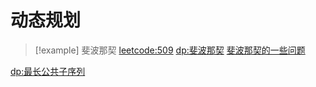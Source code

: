 # 动态规划

> [!example] 斐波那契
> [leetcode:509](https://leetcode.cn/problems/fibonacci-number/)
> [dp:斐波那契](files/slides/Tsinghua-DSA-2024Fall-chapter/01.Introduction.pdf#page=77)
> [斐波那契的一些问题](../../../files/books/Algorithms/dsacpp/dsacpp-3rd-edn.pdf#page=436&selection=212,0,219,4)

[dp:最长公共子序列](files/slides/Tsinghua-DSA-2024Fall-chapter/01.Introduction.pdf#page=84)